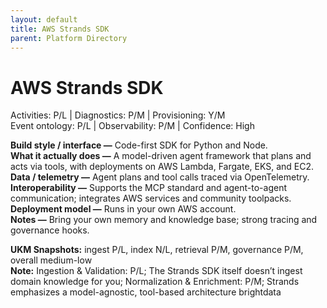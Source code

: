 ```yaml
---
layout: default
title: AWS Strands SDK
parent: Platform Directory
---
```


# AWS Strands SDK

Activities: P/L | Diagnostics: P/M | Provisioning: Y/M  <br>
Event ontology: P/L | Observability: P/M | Confidence: High

**Build style / interface —** Code-first SDK for Python and Node.  
**What it actually does —** A model-driven agent framework that plans and acts via tools, with deployments on AWS Lambda, Fargate, EKS, and EC2.  
**Data / telemetry —** Agent plans and tool calls traced via OpenTelemetry.  
**Interoperability —** Supports the MCP standard and agent-to-agent communication; integrates AWS services and community toolpacks.  
**Deployment model —** Runs in your own AWS account.  
**Notes —** Bring your own memory and knowledge base; strong tracing and governance hooks.

**UKM Snapshots:**
ingest P/L, index N/L, retrieval P/M, governance P/M, overall medium-low  <br>
**Note:** Ingestion & Validation: P/L; The Strands SDK itself doesn’t ingest domain knowledge for you; Normalization & Enrichment: P/M; Strands emphasizes a model-agnostic, tool-based architecture brightdata

